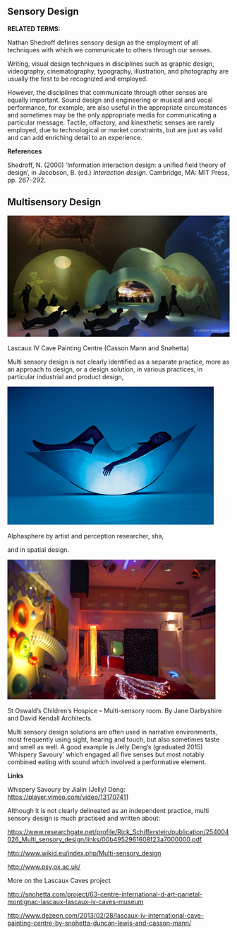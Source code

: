 ## Sensory Design

**RELATED TERMS:**

Nathan Shedroff defines sensory design as the employment of all techniques with which we communicate to others through our senses. 

Writing, visual design techniques in disciplines such as graphic design, videography, cinematography, typography, illustration, and photography are usually the first to be recognized and employed. 

However, the disciplines that communicate through other senses are equally important. Sound design and engineering or musical and vocal performance, for example, are also useful in the appropriate circumstances and sometimes may be the only appropriate media for communicating a particular message. Tactile, olfactory, and kinesthetic senses are rarely employed, due to technological or market constraints, but are just as valid and can add enriching detail to an experience.

**References**

Shedroff, N. (2000) ‘Information interaction design: a unified field theory of design’, in Jacobson, B. (ed.) _Interaction design_. Cambridge, MA: MIT Press, pp. 267–292.

## Multisensory Design

![Sensory Design 1](Multisensory1.jpg)

Lascaux IV Cave Painting Centre (Casson Mann and Snøhetta)

</div>

Multi sensory design is not clearly identified as a separate practice, more as an approach to design, or a design solution, in various practices, in particular industrial and product design,

![Sensory Design 2](Multisensory2.jpg)

Alphasphere by artist and perception researcher, sha,

and in spatial design.

![Sensory Design 3](Multisensory3.jpg)

St Oswald’s Children’s Hospice – Multi-sensory room. By Jane Darbyshire and David Kendall Architects.

Multi sensory design solutions are often used in narrative environments, most frequently using sight, hearing and touch, but also sometimes taste and smell as well. A good example is Jelly Deng’s (graduated 2015) ‘Whispery Savoury’ which engaged all five senses but most notably combined eating with sound which involved a performative element.

**Links**

Whispery Savoury by Jialin (Jelly) Deng: <https://player.vimeo.com/video/131707411>

Although it is not clearly delineated as an independent practice, multi sensory design is much practised and written about:

<https://www.researchgate.net/profile/Rick_Schifferstein/publication/254004026_Multi_sensory_design/links/00b4952961608f23a7000000.pdf>

<http://www.wikid.eu/index.php/Multi-sensory_design>

<http://www.psy.ox.ac.uk/>

More on the Lascaux Caves project

<http://snohetta.com/project/63-centre-international-d-art-parietal-montignac-lascaux-lascaux-iv-caves-museum>

<http://www.dezeen.com/2013/02/28/lascaux-iv-international-cave-painting-centre-by-snohetta-duncan-lewis-and-casson-mann/>





